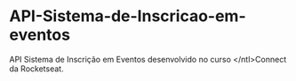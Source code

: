 # API-Sistema-de-Inscricao-em-eventos
API Sistema de Inscrição em Eventos desenvolvido no curso &lt;/ntl>Connect da Rocketseat.
